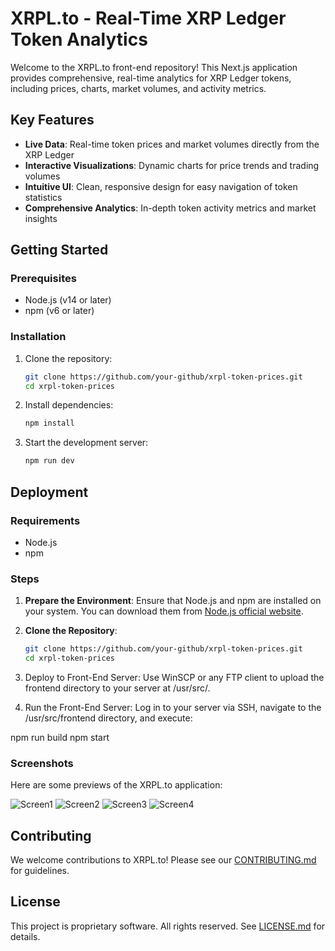 # XRPL.to - Real-Time XRP Ledger Token Analytics

Welcome to the XRPL.to front-end repository! This Next.js application provides comprehensive, real-time analytics for XRP Ledger tokens, including prices, charts, market volumes, and activity metrics.

## Key Features

- **Live Data**: Real-time token prices and market volumes directly from the XRP Ledger
- **Interactive Visualizations**: Dynamic charts for price trends and trading volumes
- **Intuitive UI**: Clean, responsive design for easy navigation of token statistics
- **Comprehensive Analytics**: In-depth token activity metrics and market insights

## Getting Started

### Prerequisites

- Node.js (v14 or later)
- npm (v6 or later)

### Installation

1. Clone the repository:
   ```bash
   git clone https://github.com/your-github/xrpl-token-prices.git
   cd xrpl-token-prices
   ```

2. Install dependencies:
   ```bash
   npm install
   ```

3. Start the development server:
   ```bash
   npm run dev
   ```

## Deployment

### Requirements

- Node.js
- npm

### Steps

1. **Prepare the Environment**:
   Ensure that Node.js and npm are installed on your system. You can download them from [Node.js official website](https://nodejs.org/).

2. **Clone the Repository**:
   ```bash
   git clone https://github.com/your-github/xrpl-token-prices.git
   cd xrpl-token-prices

3. Deploy to Front-End Server:
Use WinSCP or any FTP client to upload the frontend directory to your server at /usr/src/.

4. Run the Front-End Server:
Log in to your server via SSH, navigate to the /usr/src/frontend directory, and execute:

npm run build
npm start


### Screenshots

Here are some previews of the XRPL.to application:


![Screen1 ](./docs/screen1.png)
![Screen2 ](./docs/screen2.png)
![Screen3 ](./docs/screen3.png)
![Screen4 ](./docs/screen4.png)


## Contributing

We welcome contributions to XRPL.to! Please see our [CONTRIBUTING.md](CONTRIBUTING.md) for guidelines.

## License

This project is proprietary software. All rights reserved. See [LICENSE.md](LICENSE.md) for details.